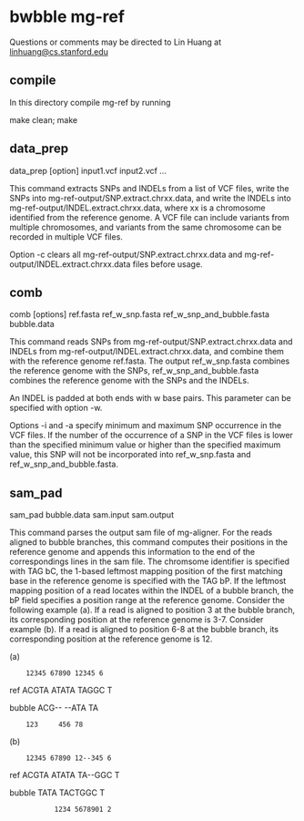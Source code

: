 bwbble mg-ref
======

Questions or comments may be directed to Lin Huang at linhuang@cs.stanford.edu

## compile

In this directory compile mg-ref by running

make clean; make

## data_prep

data_prep [option] input1.vcf input2.vcf ...

This command extracts SNPs and INDELs from a list of VCF files, write the SNPs into mg-ref-output/SNP.extract.chrxx.data, and write the INDELs into mg-ref-output/INDEL.extract.chrxx.data, where xx is a chromosome identified from the reference genome. A VCF file can include variants from multiple chromosomes, and variants from the same chromosome can be recorded in multiple VCF files.

Option -c clears all mg-ref-output/SNP.extract.chrxx.data and mg-ref-output/INDEL.extract.chrxx.data files before usage.

## comb

comb [options] ref.fasta ref_w_snp.fasta ref_w_snp_and_bubble.fasta bubble.data

This command reads SNPs from mg-ref-output/SNP.extract.chrxx.data and INDELs from mg-ref-output/INDEL.extract.chrxx.data, and combine them with the reference genome ref.fasta. The output ref_w_snp.fasta combines the reference genome with the SNPs, ref_w_snp_and_bubble.fasta combines the reference genome with the SNPs and the INDELs.

An INDEL is padded at both ends with w base pairs. This parameter can be specified with option -w.

Options -i and -a specify minimum and maximum SNP occurrence in the VCF files. If the number of the occurrence of a SNP in the VCF files is lower than the specified minimum value or higher than the specified maximum value, this SNP will not be incorporated into ref_w_snp.fasta and ref_w_snp_and_bubble.fasta.


## sam_pad

sam_pad bubble.data sam.input sam.output

This command parses the output sam file of mg-aligner. For the reads aligned to bubble branches, this command computes their positions in the reference genome and appends this information to the end of the correspondings lines in the sam file. The chromsome identifier is specified with TAG bC, the 1-based leftmost mapping position of the first matching base in the reference genome is specified with the TAG bP. If the leftmost mapping position of a read locates within the INDEL of a bubble branch, the bP field specifies a position range at the reference genome. Consider the following example (a). If a read is aligned to position 3 at the bubble branch, its corresponding position at the reference genome is 3-7. Consider example (b). If a read is aligned to position 6-8 at the bubble branch, its corresponding position at the reference genome is 12.

(a)

        12345 67890 12345 6

ref     ACGTA ATATA TAGGC T

bubble  ACG-- --ATA TA

        123     456 78

(b)

        12345 67890 12--345 6

ref     ACGTA ATATA TA--GGC T

bubble         TATA TACTGGC T

               1234 5678901 2

